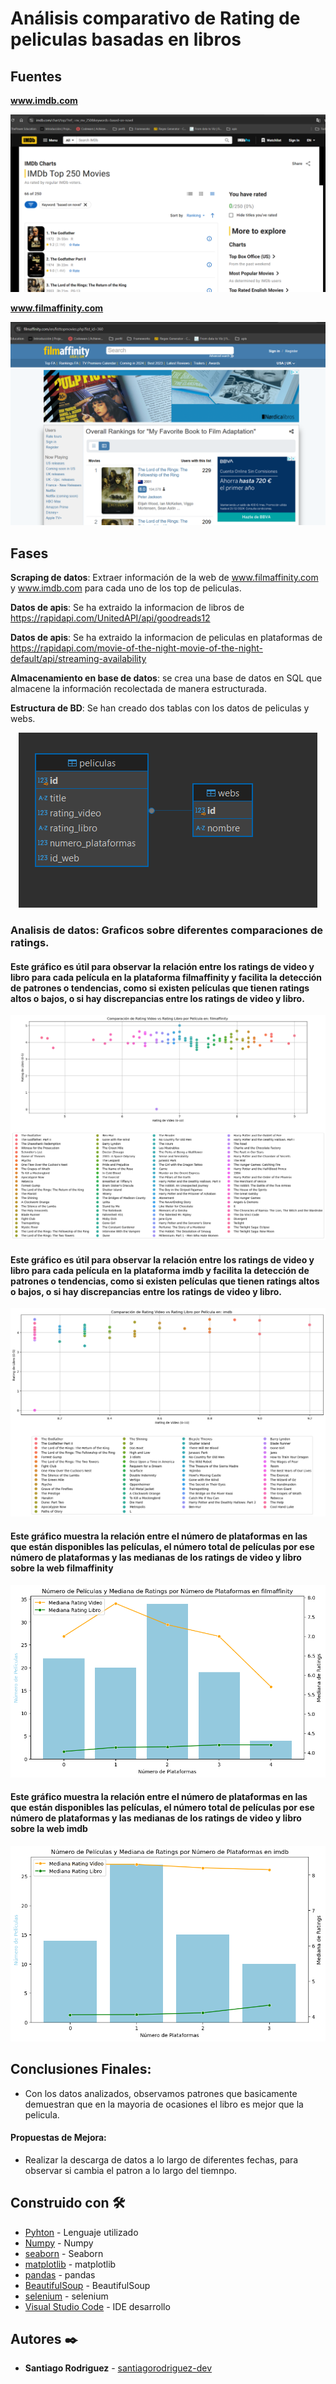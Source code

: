 # Análisis comparativo de Rating de peliculas basadas en libros

## Fuentes

**www.imdb.com**

<div style="text-align: center;">
  <img src="https://github.com/santiagorodriguez-dev/Proyecto5-ProyectoLibre/blob/main/imagenes/01.PNG" alt="esquema" />
</div>

**www.filmaffinity.com**

<div style="text-align: center;">
  <img src="https://github.com/santiagorodriguez-dev/Proyecto5-ProyectoLibre/blob/main/imagenes/02.PNG" alt="esquema" />
</div>

## Fases

**Scraping de datos**: Extraer información de la web de www.filmaffinity.com y www.imdb.com para cada uno de los top de peliculas.

**Datos de apis**: Se ha extraido la informacion de libros de https://rapidapi.com/UnitedAPI/api/goodreads12

**Datos de apis**: Se ha extraido la informacion de peliculas en plataformas de https://rapidapi.com/movie-of-the-night-movie-of-the-night-default/api/streaming-availability

**Almacenamiento en base de datos**: se crea una base de datos en SQL que almacene la información recolectada de manera estructurada.

**Estructura de BD**: Se han creado dos tablas con los datos de peliculas y webs.
<div style="text-align: center;">
  <img src="https://github.com/santiagorodriguez-dev/Proyecto5-ProyectoLibre/blob/main/imagenes/03.PNG" alt="esquema" />
</div>

### Analisis de datos: Graficos sobre diferentes comparaciones de ratings.

#### Este gráfico es útil para observar la relación entre los ratings de video y libro para cada película en la plataforma filmaffinity y facilita la detección de patrones o tendencias, como si existen películas que tienen ratings altos o bajos, o si hay discrepancias entre los ratings de video y libro.

<div style="text-align: center;">
  <img src="https://github.com/santiagorodriguez-dev/Proyecto5-ProyectoLibre/blob/main/imagenes/04.png" alt="esquema" />
</div>

#### Este gráfico es útil para observar la relación entre los ratings de video y libro para cada película en la plataforma imdb y facilita la detección de patrones o tendencias, como si existen películas que tienen ratings altos o bajos, o si hay discrepancias entre los ratings de video y libro.

<div style="text-align: center;">
  <img src="https://github.com/santiagorodriguez-dev/Proyecto5-ProyectoLibre/blob/main/imagenes/05.png" alt="esquema" />
</div>

#### Este gráfico  muestra la relación entre el número de plataformas en las que están disponibles las películas, el número total de películas por ese número de plataformas y las medianas de los ratings de video y libro sobre la web filmaffinity

<div style="text-align: center;">
  <img src="https://github.com/santiagorodriguez-dev/Proyecto5-ProyectoLibre/blob/main/imagenes/06.png" alt="esquema" />
</div>

#### Este gráfico  muestra la relación entre el número de plataformas en las que están disponibles las películas, el número total de películas por ese número de plataformas y las medianas de los ratings de video y libro sobre la web imdb

<div style="text-align: center;">
  <img src="https://github.com/santiagorodriguez-dev/Proyecto5-ProyectoLibre/blob/main/imagenes/07.png" alt="esquema" />
</div>

## Conclusiones Finales:
   - Con los datos analizados, observamos patrones que basicamente demuestran que en la mayoria de ocasiones el libro es mejor que la pelicula.

#### Propuestas de Mejora:
   - Realizar la descarga de datos a lo largo de diferentes fechas, para observar si cambia el patron a lo largo del tiemnpo.
  
## Construido con 🛠️

* [Pyhton](https://www.python.org/) - Lenguaje utilizado
* [Numpy](https://numpy.org/doc/stable/) - Numpy
* [seaborn](https://seaborn.pydata.org/tutorial.html) - Seaborn
* [matplotlib](https://matplotlib.org/stable/users/index) - matplotlib
* [pandas](https://pandas.pydata.org/docs/) - pandas
* [BeautifulSoup](https://www.crummy.com/software/BeautifulSoup/) - BeautifulSoup
* [selenium](https://www.selenium.dev/documentation/) - selenium
* [Visual Studio Code](https://code.visualstudio.com/) - IDE desarrollo
  
## Autores ✒️

* **Santiago Rodriguez** - [santiagorodriguez-dev](https://github.com/santiagorodriguez-dev)
